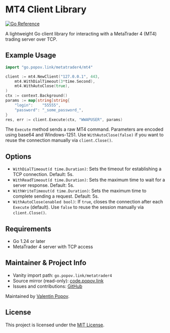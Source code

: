 # MT4 Client Library

[![Go Reference](https://pkg.go.dev/badge/go.popov.link/metatrader4.svg)](https://pkg.go.dev/go.popov.link/metatrader4)

A lightweight Go client library for interacting with a MetaTrader 4 (MT4) trading server over TCP.

## Example Usage

```go
import "go.popov.link/metatrader4/mt4"

client := mt4.NewClient("127.0.0.1", 443,
    mt4.WithDialTimeout(3*time.Second),
    mt4.WithAutoClose(true),
)
ctx := context.Background()
params := map[string]string{
    "login":    "55555",
    "password": "_some_password_",
}
res, err := client.Execute(ctx, "WWAPUSER", params)
```

The `Execute` method sends a raw MT4 command. Parameters are encoded using base64 and Windows-1251.
Use `WithAutoClose(false)` if you want to reuse the connection manually via `client.Close()`.

## Options

- `WithDialTimeout(d time.Duration)`: Sets the timeout for establishing a TCP connection. Default: 5s.
- `WithReadTimeout(d time.Duration)`: Sets the maximum time to wait for a server response. Default: 5s.
- `WithWriteTimeout(d time.Duration)`: Sets the maximum time to complete sending a request. Default: 5s.
- `WithAutoClose(enabled bool)`: If `true`, closes the connection after each `Execute` (default). Use `false` to reuse the session manually via `client.Close()`.

## Requirements

- Go 1.24 or later
- MetaTrader 4 server with TCP access

## Maintainer & Project Info

- Vanity import path: `go.popov.link/metatrader4`
- Source mirror (read-only): [code.popov.link](https://code.popov.link/valentineus/go-metatrader4)
- Issues and contributions: [GitHub](https://github.com/valentineus/go-metatrader4/issues)

Maintained by [Valentin Popov](mailto:valentin@popov.link).

## License

This project is licensed under the [MIT License](LICENSE.txt).